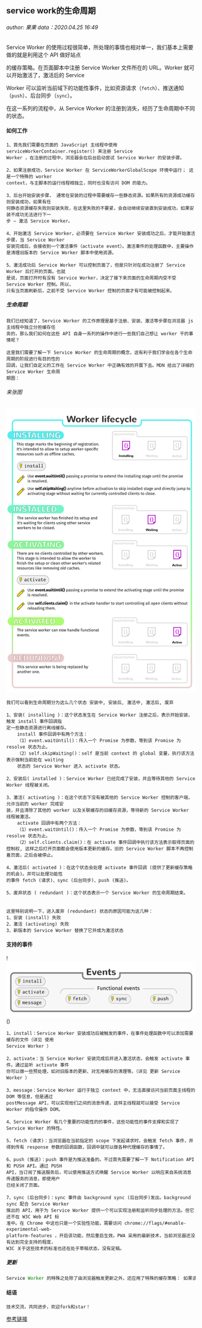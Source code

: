 ## service work的生命周期

###### *author: 果果    data：2020.04.25 16:49*

Service Worker 的使用过程很简单，所处理的事情也相对单一，我们基本上需要做的就是利用这个 API 做好站点

的缓存策略。在页面脚本中注册 Service Worker 文件所在的 URL。Worker 就可以开始激活了，激活后的 Service 

Worker 可以监听当前域下的功能性事件，比如资源请求（`fetch`）、推送通知（`push`）、后台同步（`sync`）。

在这一系列的流程中，从 Service Worker 的注册到消失，经历了生命周期中不同的状态。 

#### 如何工作

```
1、首先我们需要在页面的 JavaScript 主线程中使用 serviceWorkerContainer.register() 来注册 Service 
Worker ，在注册的过程中，浏览器会在后台启动尝试 Service Worker 的安装步骤。

2、如果注册成功，Service Worker 在 ServiceWorkerGlobalScope 环境中运行； 这是一个特殊的 worker 
context，与主脚本的运行线程相独立，同时也没有访问 DOM 的能力。

3、后台开始安装步骤， 通常在安装的过程中需要缓存一些静态资源。如果所有的资源成功缓存则安装成功，如果有任
何静态资源缓存失败则安装失败，在这里失败的不要紧，会自动继续安装直到安装成功，如果安装不成功无法进行下一
步 — 激活 Service Worker。

4、开始激活 Service Worker，必须要在 Service Worker 安装成功之后，才能开始激活步骤，当 Service Worker 
安装完成后，会接收到一个激活事件（activate event）。激活事件的处理函数中，主要操作是清理旧版本的 Service Worker 脚本中使用资源。

5、激活成功后 Service Worker 可以控制页面了，但是只针对在成功注册了 Service Worker 后打开的页面。也就
是说，页面打开时有没有 Service Worker，决定了接下来页面的生命周期内受不受 Service Worker 控制。所以，
只有当页面刷新后，之前不受 Service Worker 控制的页面才有可能被控制起来。
```

##### 生命周期

```
我们已经知道了，Service Worker 的工作原理是基于注册、安装、激活等步骤在浏览器 js 主线程中独立分担缓存任
务的，那么我们如何在这些 API 自身一系列的操作中进行一些我们自己想让 worker 干的事情呢？

这里我们需要了解一下 Service Worker 的生命周期的概念，这有利于我们学会在各个生命周期的阶段进行有目的性的
回调，让我们自定义的工作在 Service Worker 中正确有效的开展下去。MDN 给出了详细的 Service Worker 生命周
期图：
```

###### 来张图

![生命周期](.\lifecycle.png)

```
我们可以看到生命周期分为这么几个状态 安装中, 安装后, 激活中, 激活后, 废弃

1、安装( installing )：这个状态发生在 Service Worker 注册之后，表示开始安装，触发 install 事件回调指
定一些静态资源进行离线缓存。
	install 事件回调中有两个方法：
	（1）event.waitUntil()：传入一个 Promise 为参数，等到该 Promise 为 resolve 状态为止。
	（2）self.skipWaiting()：self 是当前 context 的 global 变量，执行该方法表示强制当前处在 waiting 
	状态的 Service Worker 进入 activate 状态。

2、安装后( installed )：Service Worker 已经完成了安装，并且等待其他的 Service Worker 线程被关闭。

3、激活( activating )：在这个状态下没有被其他的 Service Worker 控制的客户端，允许当前的 worker 完成安
装，并且清除了其他的 worker 以及关联缓存的旧缓存资源，等待新的 Service Worker 线程被激活。
	activate 回调中有两个方法：
	（1）event.waitUntil()：传入一个 Promise 为参数，等到该 Promise 为 resolve 状态为止。
	（2）self.clients.claim()：在 activate 事件回调中执行该方法表示取得页面的控制权, 这样之后打开页面都会使用版本更新的缓存。旧的 Service Worker 脚本不再控制着页面，之后会被停止。

4、激活后( activated )：在这个状态会处理 activate 事件回调 (提供了更新缓存策略的机会)。并可以处理功能性
的事件 fetch (请求)、sync (后台同步)、push (推送)。

5、废弃状态 ( redundant )：这个状态表示一个 Service Worker 的生命周期结束。


这里特别说明一下，进入废弃 (redundant) 状态的原因可能为这几种：
1、安装 (install) 失败
2、激活 (activating) 失败
3、新版本的 Service Worker 替换了它并成为激活状态
```

#### 支持的事件

!![支持的事件](.\events.png)()

```
1、install：Service Worker 安装成功后被触发的事件，在事件处理函数中可以添加需要缓存的文件（详见 使用 
Service Worker ）

2、activate：当 Service Worker 安装完成后并进入激活状态，会触发 activate 事件。通过监听 activate 事件
你可以做一些预处理，如对旧版本的更新、对无用缓存的清理等。（详见 更新 Service Worker ）

3、message：Service Worker 运行于独立 context 中，无法直接访问当前页面主线程的 DOM 等信息，但是通过 
postMessage API，可以实现他们之间的消息传递，这样主线程就可以接受 Service Worker 的指令操作 DOM。

4、Service Worker 有几个重要的功能性的的事件，这些功能性的事件支撑和实现了 Service Worker 的特性。

5、fetch (请求)：当浏览器在当前指定的 scope 下发起请求时，会触发 fetch 事件，并得到传有 response 参数的回调函数，回调中就可以做各种代理缓存的事情了。

6、push (推送)：push 事件是为推送准备的。不过首先需要了解一下 Notification API 和 PUSH API。通过 PUSH 
API，当订阅了推送服务后，可以使用推送方式唤醒 Service Worker 以响应来自系统消息传递服务的消息，即使用户
已经关闭了页面。

7、sync (后台同步)：sync 事件由 background sync (后台同步)发出。background sync 配合 Service Worker 
推出的 API，用于为 Service Worker 提供一个可以实现注册和监听同步处理的方法。但它还不在 W3C Web API 标
准中。在 Chrome 中这也只是一个实验性功能，需要访问 chrome://flags/#enable-experimental-web-
platform-features ，开启该功能，然后重启生效。PWA 采用的最新技术，当前浏览器还没有达到完全支持的程度，
W3C 关于这些技术的标准也还在处于草稿状态，没有定稿。
```

##### 更新

```javascript
Service Worker 的特殊之处除了由浏览器触发更新之外，还应用了特殊的缓存策略： 如果该文件已 24 小时没有更新，当 Update 触发时会强制更新。这意味着最坏情况下 Service Worker 会每天更新一次。
```

####  结语

 ```javascrip
技术交流，共同进步，欢迎fork和star！
 ```
 [参考链接](https://www.bookstack.cn/read/pwa-doc/README.md )